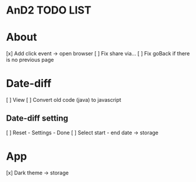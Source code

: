 # AnD2 TODO LIST

# About
  [x] Add click event -> open browser
  [ ] Fix share via...
  [ ] Fix goBack if there is no previous page

# Date-diff
  [ ] View
  [ ] Convert old code (java) to javascript
## Date-diff setting
  [ ] Reset - Settings - Done
  [ ] Select start - end date -> storage

# App
  [x] Dark theme -> storage